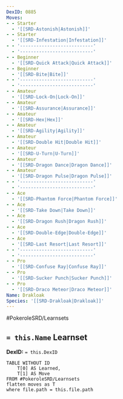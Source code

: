 ```yaml
---
DexID: 0885
Moves:
- - Starter
  - '[[SRD-Astonish|Astonish]]'
- - Starter
  - '[[SRD-Infestation|Infestation]]'
- - '---------------------------'
  - '---------------------------'
- - Beginner
  - '[[SRD-Quick Attack|Quick Attack]]'
- - Beginner
  - '[[SRD-Bite|Bite]]'
- - '---------------------------'
  - '---------------------------'
- - Amateur
  - '[[SRD-Lock-On|Lock-On]]'
- - Amateur
  - '[[SRD-Assurance|Assurance]]'
- - Amateur
  - '[[SRD-Hex|Hex]]'
- - Amateur
  - '[[SRD-Agility|Agility]]'
- - Amateur
  - '[[SRD-Double Hit|Double Hit]]'
- - Amateur
  - '[[SRD-U-Turn|U-Turn]]'
- - Amateur
  - '[[SRD-Dragon Dance|Dragon Dance]]'
- - Amateur
  - '[[SRD-Dragon Pulse|Dragon Pulse]]'
- - '---------------------------'
  - '---------------------------'
- - Ace
  - '[[SRD-Phantom Force|Phantom Force]]'
- - Ace
  - '[[SRD-Take Down|Take Down]]'
- - Ace
  - '[[SRD-Dragon Rush|Dragon Rush]]'
- - Ace
  - '[[SRD-Double-Edge|Double-Edge]]'
- - Ace
  - '[[SRD-Last Resort|Last Resort]]'
- - '---------------------------'
  - '---------------------------'
- - Pro
  - '[[SRD-Confuse Ray|Confuse Ray]]'
- - Pro
  - '[[SRD-Sucker Punch|Sucker Punch]]'
- - Pro
  - '[[SRD-Draco Meteor|Draco Meteor]]'
Name: Drakloak
Species: '[[SRD-Drakloak|Drakloak]]'
---
```


#PokeroleSRD/Learnsets

## `= this.Name` Learnset

**DexID:** `= this.DexID`

```dataview
TABLE WITHOUT ID
    T[0] AS Learned,
    T[1] AS Move
FROM #PokeroleSRD/Learnsets
flatten moves as T
where file.path = this.file.path
```
